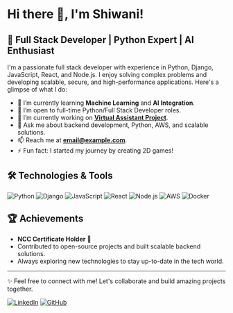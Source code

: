 # Hi there 👋, I'm Shiwani!

## 🚀 Full Stack Developer | Python Expert | AI Enthusiast 

I'm a passionate full stack developer with experience in Python, Django, JavaScript, React, and Node.js. I enjoy solving complex problems and developing scalable, secure, and high-performance applications. Here's a glimpse of what I do:

- 🌱 I’m currently learning **Machine Learning** and **AI Integration**.
- 💼 I’m open to full-time Python/Full Stack Developer roles.
- 🔭 I’m currently working on **[Virtual Assistant Project](https://github.com/ShiwaniKadu)**.
- 💬 Ask me about backend development, Python, AWS, and scalable solutions.
- 📫 Reach me at **email@example.com**.
- ⚡ Fun fact: I started my journey by creating 2D games!

## 🛠️ Technologies & Tools

![Python](https://img.shields.io/badge/-Python-3776AB?style=flat&logo=python&logoColor=white)
![Django](https://img.shields.io/badge/-Django-092E20?style=flat&logo=django&logoColor=white)
![JavaScript](https://img.shields.io/badge/-JavaScript-F7DF1E?style=flat&logo=javascript&logoColor=black)
![React](https://img.shields.io/badge/-React-61DAFB?style=flat&logo=react&logoColor=black)
![Node.js](https://img.shields.io/badge/-Node.js-339933?style=flat&logo=node.js&logoColor=white)
![AWS](https://img.shields.io/badge/-AWS-232F3E?style=flat&logo=amazon-aws)
![Docker](https://img.shields.io/badge/-Docker-2496ED?style=flat&logo=docker&logoColor=white)

## 🏆 Achievements

- **NCC Certificate Holder** 🏅
- Contributed to open-source projects and built scalable backend solutions.
- Always exploring new technologies to stay up-to-date in the tech world.

---

✨ Feel free to connect with me! Let's collaborate and build amazing projects together.

[![LinkedIn](https://img.shields.io/badge/LinkedIn-Shiwani-blue?style=flat&logo=linkedin)](https://www.linkedin.com/in/Shiwani)
[![GitHub](https://img.shields.io/badge/GitHub-ShiwaniKadu-lightgrey?style=flat&logo=github)](https://github.com/ShiwaniKadu)
